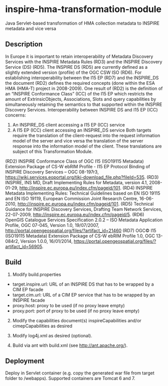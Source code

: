 # inspire-hma-transformation-module
Java Servlet-based transformation of HMA collection metadata to INSPIRE metadata and vice versa

## Description
In Europe it is important to retain interoperability of Metadata Discovery Services with the INSPIRE Metadata Rules (RD3) and the INSPIRE Discovery Service (DS) (RD5). 
The INSPIRE DS (RD5) are currently defined as a slightly extended version (profile) of the OGC CSW ISO (RD6). For establishing interoperability between the I15 EP (RD7) and the INSPIRE_DS the document (RD2) defines the required concepts (done within the ESA HMA (HMA-T) project in 2008-2009). One result of (RD2) is the definition of an “INSPIRE Conformance Class” (ICC) of the I15 EP which restricts the amount of ExtrinsicObjects, Associations, Slots and query capabilities by simultaneously retaining the semantics to that supported within the INSPIRE Discovery Services.
Interoperability between INSPIRE DS and I15 EP (ICC) concerns:
1.	An INSPIRE_DS client accessing a I15 EP (ICC) service
2.	A I15 EP (ICC) client accessing an INSPIRE_DS service
Both targets require the translation of the client-request into the request information model of the server and vice versa the translation of the server response into the information model of the client. These translations are subject of this Transformation Module.

(RD2)	INSPIRE Conformance Class of OGC I15 (ISO19115 Metadata) Extension Package of CS-W ebRIM Profile - I15 EP Protocol Binding of INSPIRE Discovery Services – OGC 08-197r3, https://wiki.services.eoportal.org/tiki-download_file.php?fileId=535.
(RD3)	INSPIRE, INS MD, Draft Implementing Rules for Metadata, version 4.1, 2008-01-29, http://inspire.ec.europa.eu/index.cfm/pageid/101.
(RD4)	INSPIRE Metadata Implementing Rules: Technical Guidelines based on EN ISO 19115 and EN ISO 19119, European Commission Joint Research Centre, 16-06-2010, http://inspire.ec.europa.eu/index.cfm/pageid/101.
(RD5)	Technical Guidance for INSPIRE Discovery Services, Drafting Team Network Services, 22-07-2009, http://inspire.ec.europa.eu/index.cfm/pageid/5.
(RD6)	OpenGIS Catalogue Services Specification 2.0.2 – ISO Metadata Application Profile, OGC 07-045, Version 1.0, 19/07/2007, http://portal.opengeospatial.org/files/?artifact_id=21460
(RD7)	OGC© I15 (ISO19115 Metadata) Extension Package of CS-W ebRIM Profile 1.0, OGC 13-084r2, Version 1.0.0, 16/01/2014, https://portal.opengeospatial.org/files/?artifact_id=56905.

## Build
1. Modify build.properties
* target.inspire.url: URL of an INSPIRE DS that has to be wrapped by a CIM EP facade
* target.cim.url: URL of a CIM EP service that has to be wrapped by an INSPIRE facade
* proxy.host: proxy to be used (if no proxy leave empty)
* proxy.port: port of proxy to be used (if no proxy leave empty)

2. Modify the capabilities document(s) inspireCapabilities and/or cimepCapabilities as desired

3. Modify log4j.xml as desired (optional).

4. Build via ant with build.xml (see http://ant.apache.org/).

## Deployment
Deploy in Servlet container (e.g. copy the generated war file from target folder to <tomcat>/webapps). Supported containers are Tomcat 6 and 7.